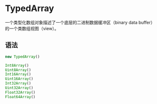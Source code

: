 # TypedArray

一个类型化数组对象描述了一个底层的二进制数据缓冲区（binary data buffer）的一个类数组视图（view）。

## 语法

```js
new TypedArray()

Int8Array()
Uint8Array()
Int16Array()
Uint16Array()
Int32Array()
Uint32Array()
Float32Array()
Float64Array()
```
